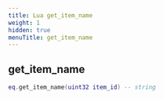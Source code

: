 ```yaml
---
title: Lua get_item_name
weight: 1
hidden: true
menuTitle: get_item_name
---
```

## get_item_name
```lua
eq.get_item_name(uint32 item_id) -- string
```
